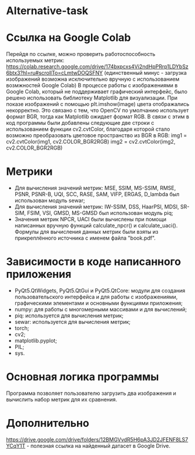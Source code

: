 # Alternative-task

# Ссылка на Google Colab
  Перейдя по ссылке, можно проверить работоспособность используемых метрик:
https://colab.research.google.com/drive/174bxpcxs4Vi2ndHpPRrp1LDYbSz6btx3?hl=ru#scrollTo=cLmtwDOQSFNY
(единственный минус - загрузка изображений возможна исключительно вручную с использованием возмжностей Google Colab)
  В процессе работы с изображениями в Google Colab, который не поддерживает графический интерфейс, было решено использовать библиотеку Matplotlib для визуализации. При показе изображений с помощью plt.imshow(image) цвета отображались некорректно. Это связано с тем, что OpenCV по умолчанию использует формат BGR, тогда как Matplotlib ожидает формат RGB. В связи с этим в код программы были добавлены следующие две строки с использованием функции cv2.cvtColor, благодаря которой стало возможно преобразовать цветовое пространство из BGR в RGB:
    img1 = cv2.cvtColor(img1, cv2.COLOR_BGR2RGB)
    img2 = cv2.cvtColor(img2, cv2.COLOR_BGR2RGB)

# Метрики
  - Для вычисления значений метрик: MSE, SSIM, MS-SSIM, RMSE, PSNR, PSNR-B, UQI, SCC, RASE, SAM, VIFP, ERGAS, D_lambda был использован модуль sewar;
  - Для вычисления значений метрик: IW-SSIM, DSS, HaarPSI, MDSI, SR-SIM, FSIM, VSI, GMSD, MS-GMSD был использован модуль piq;
  - Значения метрик NPCR, UACI были вычислены при помощи написанных вручную функций calculate_npcr() и calculate_uaci(). Формулы для вычисления данных метрик были взяты из прикреплённого источника c именем файла "book.pdf".

# Зависимости в коде написанного приложения
  - PyQt5.QtWidgets, PyQt5.QtGui и PyQt5.QtCore: модули для создания пользовательского интерфейса и для работы с изображениями, графическими элементами и основными функциями приложения;
  - numpy: для работы с многомерными массивами и для вычислений;
  - piq: используется для вычисления метрик;
  - sewar: используется для вычисления метрик;
  - torch;
  - cv2;
  - matplotlib.pyplot;
  - PIL;
  - sys.

# Основная логика программы
  Программа позволяет пользователю загрузить два изображения и вычислить набор метрик для их сравнения.

# Дополнительно
  https://drive.google.com/drive/folders/12BMGVvdR5H6pA3JD2JFENF8LS7YCqY1T - полезная ссылка на найденный датасет в Google Drive.
